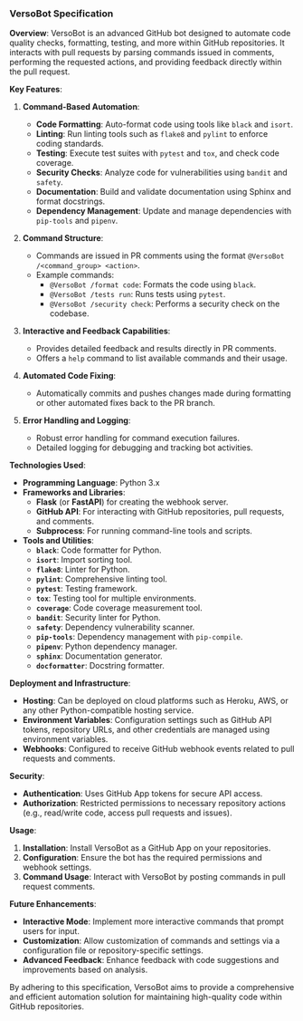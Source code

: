 ### VersoBot Specification

**Overview**:
VersoBot is an advanced GitHub bot designed to automate code quality checks, formatting, testing, and more within GitHub repositories. It interacts with pull requests by parsing commands issued in comments, performing the requested actions, and providing feedback directly within the pull request.

**Key Features**:
1. **Command-Based Automation**:
   - **Code Formatting**: Auto-format code using tools like `black` and `isort`.
   - **Linting**: Run linting tools such as `flake8` and `pylint` to enforce coding standards.
   - **Testing**: Execute test suites with `pytest` and `tox`, and check code coverage.
   - **Security Checks**: Analyze code for vulnerabilities using `bandit` and `safety`.
   - **Documentation**: Build and validate documentation using Sphinx and format docstrings.
   - **Dependency Management**: Update and manage dependencies with `pip-tools` and `pipenv`.

2. **Command Structure**:
   - Commands are issued in PR comments using the format `@VersoBot /<command_group> <action>`.
   - Example commands:
     - `@VersoBot /format code`: Formats the code using `black`.
     - `@VersoBot /tests run`: Runs tests using `pytest`.
     - `@VersoBot /security check`: Performs a security check on the codebase.

3. **Interactive and Feedback Capabilities**:
   - Provides detailed feedback and results directly in PR comments.
   - Offers a `help` command to list available commands and their usage.

4. **Automated Code Fixing**:
   - Automatically commits and pushes changes made during formatting or other automated fixes back to the PR branch.

5. **Error Handling and Logging**:
   - Robust error handling for command execution failures.
   - Detailed logging for debugging and tracking bot activities.

**Technologies Used**:
- **Programming Language**: Python 3.x
- **Frameworks and Libraries**:
  - **Flask** (or **FastAPI**) for creating the webhook server.
  - **GitHub API**: For interacting with GitHub repositories, pull requests, and comments.
  - **Subprocess**: For running command-line tools and scripts.
- **Tools and Utilities**:
  - **`black`**: Code formatter for Python.
  - **`isort`**: Import sorting tool.
  - **`flake8`**: Linter for Python.
  - **`pylint`**: Comprehensive linting tool.
  - **`pytest`**: Testing framework.
  - **`tox`**: Testing tool for multiple environments.
  - **`coverage`**: Code coverage measurement tool.
  - **`bandit`**: Security linter for Python.
  - **`safety`**: Dependency vulnerability scanner.
  - **`pip-tools`**: Dependency management with `pip-compile`.
  - **`pipenv`**: Python dependency manager.
  - **`sphinx`**: Documentation generator.
  - **`docformatter`**: Docstring formatter.

**Deployment and Infrastructure**:
- **Hosting**: Can be deployed on cloud platforms such as Heroku, AWS, or any other Python-compatible hosting service.
- **Environment Variables**: Configuration settings such as GitHub API tokens, repository URLs, and other credentials are managed using environment variables.
- **Webhooks**: Configured to receive GitHub webhook events related to pull requests and comments.

**Security**:
- **Authentication**: Uses GitHub App tokens for secure API access.
- **Authorization**: Restricted permissions to necessary repository actions (e.g., read/write code, access pull requests and issues).

**Usage**:
1. **Installation**: Install VersoBot as a GitHub App on your repositories.
2. **Configuration**: Ensure the bot has the required permissions and webhook settings.
3. **Command Usage**: Interact with VersoBot by posting commands in pull request comments.

**Future Enhancements**:
- **Interactive Mode**: Implement more interactive commands that prompt users for input.
- **Customization**: Allow customization of commands and settings via a configuration file or repository-specific settings.
- **Advanced Feedback**: Enhance feedback with code suggestions and improvements based on analysis.

By adhering to this specification, VersoBot aims to provide a comprehensive and efficient automation solution for maintaining high-quality code within GitHub repositories.
